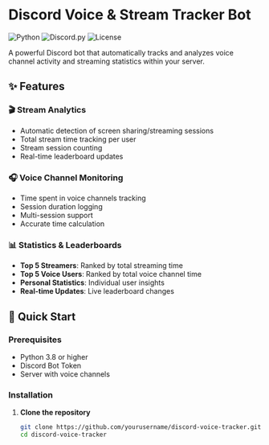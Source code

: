 # Discord Voice & Stream Tracker Bot

![Python](https://img.shields.io/badge/Python-3.8%2B-blue)
![Discord.py](https://img.shields.io/badge/discord.py-2.0%2B-green)
![License](https://img.shields.io/badge/License-MIT-yellow)

A powerful Discord bot that automatically tracks and analyzes voice channel activity and streaming statistics within your server.

## ✨ Features

### 🎬 Stream Analytics
- Automatic detection of screen sharing/streaming sessions
- Total stream time tracking per user
- Stream session counting
- Real-time leaderboard updates

### 🎧 Voice Channel Monitoring
- Time spent in voice channels tracking
- Session duration logging
- Multi-session support
- Accurate time calculation

### 📊 Statistics & Leaderboards
- **Top 5 Streamers**: Ranked by total streaming time
- **Top 5 Voice Users**: Ranked by total voice channel time
- **Personal Statistics**: Individual user insights
- **Real-time Updates**: Live leaderboard changes

## 🚀 Quick Start

### Prerequisites
- Python 3.8 or higher
- Discord Bot Token
- Server with voice channels

### Installation

1. **Clone the repository**
   ```bash
   git clone https://github.com/yourusername/discord-voice-tracker.git
   cd discord-voice-tracker

